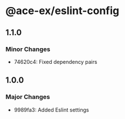 # @ace-ex/eslint-config

## 1.1.0

### Minor Changes

- 74620c4: Fixed dependency pairs

## 1.0.0

### Major Changes

- 9989fa3: Added Eslint settings
